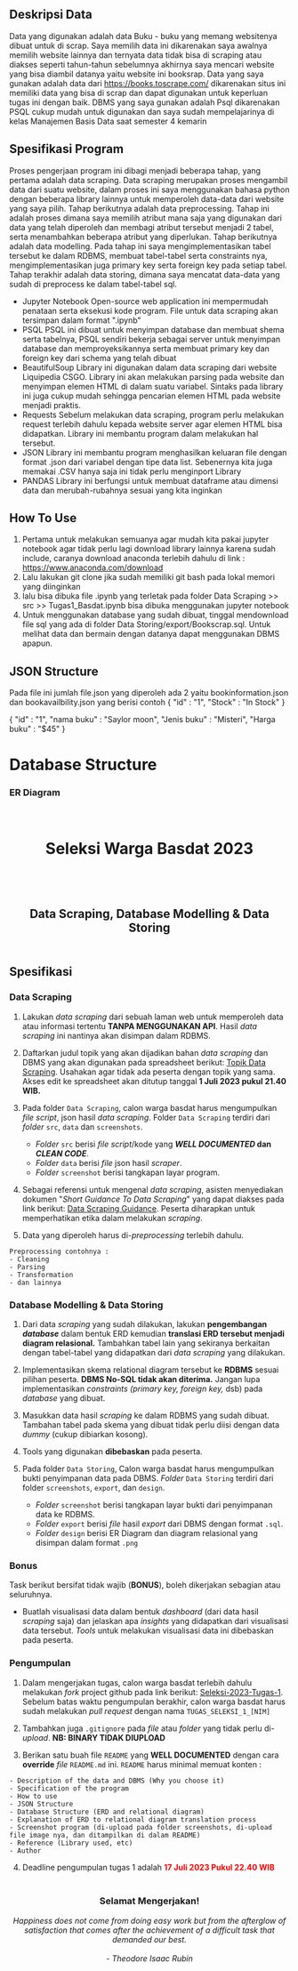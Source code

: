 ## Deskripsi Data
Data yang digunakan adalah data Buku - buku yang memang websitenya dibuat untuk di scrap. Saya memilih data ini dikarenakan saya awalnya memilih website lainnya dan ternyata data tidak bisa di scraping atau diakses seperti tahun-tahun sebelumnya akhirnya saya mencari website yang bisa diambil datanya yaitu website ini booksrap. Data yang saya gunakan adalah data dari https://books.toscrape.com/ dikarenakan situs ini memiliki data yang bisa di scrap dan dapat digunakan untuk keperluan tugas ini dengan baik. DBMS yang saya gunakan adalah Psql dikarenakan PSQL cukup mudah untuk digunakan dan saya sudah mempelajarinya di kelas Manajemen Basis Data saat semester 4 kemarin

## Spesifikasi Program
Proses pengerjaan program ini dibagi menjadi beberapa tahap, yang pertama adalah data scraping. Data scraping merupakan proses mengambil data dari suatu website, dalam proses ini saya menggunakan bahasa python dengan beberapa library lainnya untuk memperoleh data-data dari website yang saya pilih. Tahap berikutnya adalah data preprocessing. Tahap ini adalah proses dimana saya memilih atribut mana saja yang digunakan dari data yang telah diperoleh dan membagi atribut tersebut menjadi 2 tabel, serta menambahkan beberapa atribut yang diperlukan. Tahap berikutnya adalah data modelling. Pada tahap ini saya mengimplementasikan tabel tersebut ke dalam RDBMS, membuat tabel-tabel serta constraints nya, mengimplementasikan juga primary key serta foreign key pada setiap tabel. Tahap terakhir adalah data storing, dimana saya mencatat data-data yang sudah di preprocess ke dalam tabel-tabel sql.

* Jupyter Notebook
Open-source web application ini mempermudah penataan serta eksekusi kode program. File untuk data scraping akan tersimpan dalam format ".ipynb"
* PSQL
PSQL ini dibuat untuk menyimpan database dan membuat shema serta tabelnya, PSQL sendiri bekerja sebagai server untuk menyimpan database dan memproyeksikannya serta membuat primary key dan foreign key dari schema yang telah dibuat
* BeautifulSoup
Library ini digunakan dalam data scraping dari website Liquipedia CSGO. Library ini akan melakukan parsing pada website dan menyimpan elemen HTML di dalam suatu variabel. Sintaks pada library ini juga cukup mudah sehingga pencarian elemen HTML pada website menjadi praktis.
* Requests
Sebelum melakukan data scraping, program perlu melakukan request terlebih dahulu kepada website server agar elemen HTML bisa didapatkan. Library ini membantu program dalam melakukan hal tersebut.
* JSON
Library ini membantu program menghasilkan keluaran file dengan format .json dari variabel dengan tipe data list. Sebenernya kita juga memakai .CSV hanya saja ini tidak perlu menginport Library
* PANDAS
Library ini berfungsi untuk membuat dataframe atau dimensi data dan merubah-rubahnya sesuai yang kita inginkan

## How To Use
1. Pertama untuk melakukan semuanya agar mudah kita pakai jupyter notebook agar tidak perlu lagi download library lainnya karena sudah include, caranya download anaconda terlebih dahulu di link : https://www.anaconda.com/download
2. Lalu lakukan git clone jika sudah memiliki git bash pada lokal memori yang diinginkan
3. lalu bisa dibuka file .ipynb yang terletak pada folder Data Scraping >> src >> Tugas1_Basdat.ipynb bisa dibuka menggunakan jupyter notebook
4. Untuk menggunakan database yang sudah dibuat, tinggal mendownload file sql yang ada di folder Data Storing/export/Bookscrap.sql. Untuk melihat data dan bermain dengan datanya dapat menggunakan DBMS apapun.

## JSON Structure
Pada file ini jumlah file.json yang diperoleh ada 2 yaitu bookinformation.json dan bookavailbility.json yang berisi contoh
{
   "id"   : "1",
   "Stock"  : "In Stock"
}

{
   "id"           : "1",
   "nama buku"    :  "Saylor moon",
   "Jenis buku"   :  "Misteri",
   "Harga buku"   : "$45"
}

# Database Structure
### ER Diagram



<h1 align="center">
  <br>
  Seleksi Warga Basdat 2023
  <br>
  <br>
</h1>

<h2 align="center">
  <br>
  Data Scraping, Database Modelling & Data Storing
  <br>
  <br>
</h2>


## Spesifikasi

### Data Scraping

1. Lakukan _data scraping_ dari sebuah laman web untuk memperoleh data atau informasi tertentu __TANPA MENGGUNAKAN API__. Hasil _data scraping_ ini nantinya akan disimpan dalam RDBMS.

2. Daftarkan judul topik yang akan dijadikan bahan _data scraping_ dan DBMS yang akan digunakan pada spreadsheet berikut: [Topik Data Scraping](https://docs.google.com/spreadsheets/d/1D49SykkryzOAI1Fk9YI_-YpEV2lBw-p0_ZiRieGe0xQ/edit?usp=sharing). Usahakan agar tidak ada peserta dengan topik yang sama. Akses edit ke spreadsheet akan ditutup tanggal __1 Juli 2023 pukul 21.40 WIB.__

3. Pada folder `Data Scraping`, calon warga basdat harus mengumpulkan _file script_, json hasil _data scraping_. Folder `Data Scraping` terdiri dari _folder_ `src`, `data` dan `screenshots`. 
    - _Folder_ `src` berisi _file script_/kode yang __*WELL DOCUMENTED* dan *CLEAN CODE*__.
    - _Folder_ `data` berisi _file_ json hasil _scraper_.
    - _Folder_ `screenshot` berisi tangkapan layar program.

4. Sebagai referensi untuk mengenal _data scraping_, asisten menyediakan dokumen "_Short Guidance To Data Scraping_" yang dapat diakses pada link berikut: [Data Scraping Guidance](https://docs.google.com/document/d/1vEyAK1HIkM792oIuwR4Li2xOodmAcCXxentCCivxxkw/edit?usp=sharing). Peserta diharapkan untuk memperhatikan etika dalam melakukan _scraping_.

5. Data yang diperoleh harus di-_preprocessing_ terlebih dahulu.
```
Preprocessing contohnya :
- Cleaning
- Parsing
- Transformation
- dan lainnya
```

### Database Modelling & Data Storing

1. Dari data _scraping_ yang sudah dilakukan, lakukan __pengembangan *database*__ dalam bentuk ERD kemudian __translasi ERD tersebut menjadi diagram relasional.__ Tambahkan tabel lain yang sekiranya berkaitan dengan tabel-tabel yang didapatkan dari _data scraping_ yang dilakukan.
   
2. Implementasikan skema relational diagram tersebut ke __RDBMS__ sesuai pilihan peserta. __DBMS No-SQL tidak akan diterima.__ Jangan lupa implementasikan _constraints (primary key, foreign key,_ dsb) pada _database_ yang dibuat.

3. Masukkan data hasil _scraping_ ke dalam RDBMS yang sudah dibuat. Tambahan tabel pada skema yang dibuat tidak perlu diisi dengan data _dummy_ (cukup dibiarkan kosong).

4. Tools yang digunakan __dibebaskan__ pada peserta.

5. Pada folder `Data Storing`, Calon warga basdat harus mengumpulkan bukti penyimpanan data pada DBMS. _Folder_ `Data Storing` terdiri dari folder `screenshots`, `export`, dan `design`.
    - _Folder_ `screenshot` berisi tangkapan layar bukti dari penyimpanan data ke RDBMS.
    - _Folder_ `export` berisi _file_ hasil _export_ dari DBMS dengan format `.sql`.
    -  _Folder_ `design` berisi ER Diagram dan diagram relasional yang disimpan dalam format `.png`


### Bonus
Task berikut bersifat tidak wajib (__BONUS__), boleh dikerjakan sebagian atau seluruhnya.

- Buatlah visualisasi data dalam bentuk _dashboard_ (dari data hasil _scraping_ saja) dan jelaskan apa _insights_ yang didapatkan dari visualisasi data tersebut. _Tools_ untuk melakukan visualisasi data ini dibebaskan pada peserta.

### Pengumpulan


1. Dalam mengerjakan tugas, calon warga basdat terlebih dahulu melakukan _fork_ project github pada link berikut: [Seleksi-2023-Tugas-1](https://github.com/wargabasdat/Seleksi-2023-Tugas-1). Sebelum batas waktu pengumpulan berakhir, calon warga basdat harus sudah melakukan _pull request_ dengan nama ```TUGAS_SELEKSI_1_[NIM]```

2. Tambahkan juga `.gitignore` pada _file_ atau _folder_ yang tidak perlu di-_upload_. __NB: BINARY TIDAK DIUPLOAD__

3. Berikan satu buah file `README` yang __WELL DOCUMENTED__ dengan cara __override__ _file_ `README.md` ini. `README` harus minimal memuat konten :


```
- Description of the data and DBMS (Why you choose it)
- Specification of the program
- How to use
- JSON Structure
- Database Structure (ERD and relational diagram)
- Explanation of ERD to relational diagram translation process
- Screenshot program (di-upload pada folder screenshots, di-upload file image nya, dan ditampilkan di dalam README)
- Reference (Library used, etc)
- Author
```


4. Deadline pengumpulan tugas 1 adalah <span style="color:red">__17 Juli 2023 Pukul 22.40 WIB__</span>

<h3 align="center">
  <br>
  Selamat Mengerjakan!
  <br>
</h3>

<p align="center">
  <i>
  Happiness does not come from doing easy work
  but from the afterglow of satisfaction that
  comes after the achievement of a difficult
  task that demanded our best.<br><br>
  - Theodore Isaac Rubin
  </i>
</p>
<br>
